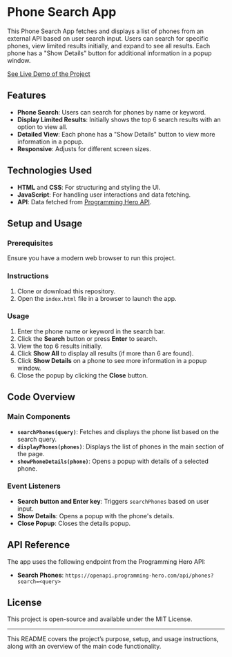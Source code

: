 # Phone Search App

This Phone Search App fetches and displays a list of phones from an external API based on user search input. Users can search for specific phones, view limited results initially, and expand to see all results. Each phone has a "Show Details" button for additional information in a popup window.

[See Live Demo of the Project](https://niks1503.github.io/Phone-Hunting-API/)

## Features
- **Phone Search**: Users can search for phones by name or keyword.
- **Display Limited Results**: Initially shows the top 6 search results with an option to view all.
- **Detailed View**: Each phone has a "Show Details" button to view more information in a popup.
- **Responsive**: Adjusts for different screen sizes.

## Technologies Used
- **HTML** and **CSS**: For structuring and styling the UI.
- **JavaScript**: For handling user interactions and data fetching.
- **API**: Data fetched from [Programming Hero API](https://openapi.programming-hero.com/api/phones?search=oppo).

## Setup and Usage

### Prerequisites
Ensure you have a modern web browser to run this project.

### Instructions
1. Clone or download this repository.
2. Open the `index.html` file in a browser to launch the app.

### Usage
1. Enter the phone name or keyword in the search bar.
2. Click the **Search** button or press **Enter** to search.
3. View the top 6 results initially.
4. Click **Show All** to display all results (if more than 6 are found).
5. Click **Show Details** on a phone to see more information in a popup window.
6. Close the popup by clicking the **Close** button.

## Code Overview
### Main Components
- **`searchPhones(query)`**: Fetches and displays the phone list based on the search query.
- **`displayPhones(phones)`**: Displays the list of phones in the main section of the page.
- **`showPhoneDetails(phone)`**: Opens a popup with details of a selected phone.
  
### Event Listeners
- **Search button and Enter key**: Triggers `searchPhones` based on user input.
- **Show Details**: Opens a popup with the phone's details.
- **Close Popup**: Closes the details popup.

## API Reference
The app uses the following endpoint from the Programming Hero API:
- **Search Phones**: `https://openapi.programming-hero.com/api/phones?search=<query>`

## License
This project is open-source and available under the MIT License.

---

This README covers the project’s purpose, setup, and usage instructions, along with an overview of the main code functionality.
